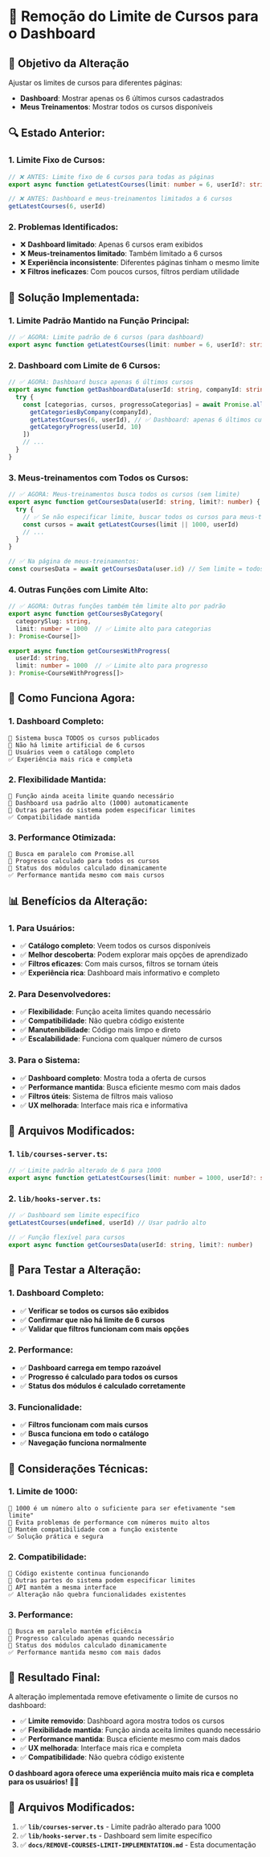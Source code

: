 # 🚀 Remoção do Limite de Cursos para o Dashboard

## 🎯 **Objetivo da Alteração**

Ajustar os limites de cursos para diferentes páginas:
- **Dashboard**: Mostrar apenas os 6 últimos cursos cadastrados
- **Meus Treinamentos**: Mostrar todos os cursos disponíveis

## 🔍 **Estado Anterior:**

### **1. Limite Fixo de Cursos:**
```typescript
// ❌ ANTES: Limite fixo de 6 cursos para todas as páginas
export async function getLatestCourses(limit: number = 6, userId?: string): Promise<Course[]>

// ❌ ANTES: Dashboard e meus-treinamentos limitados a 6 cursos
getLatestCourses(6, userId)
```

### **2. Problemas Identificados:**
- ❌ **Dashboard limitado**: Apenas 6 cursos eram exibidos
- ❌ **Meus-treinamentos limitado**: Também limitado a 6 cursos
- ❌ **Experiência inconsistente**: Diferentes páginas tinham o mesmo limite
- ❌ **Filtros ineficazes**: Com poucos cursos, filtros perdiam utilidade

## 🚀 **Solução Implementada:**

### **1. Limite Padrão Mantido na Função Principal:**

```typescript
// ✅ AGORA: Limite padrão de 6 cursos (para dashboard)
export async function getLatestCourses(limit: number = 6, userId?: string): Promise<Course[]>
```

### **2. Dashboard com Limite de 6 Cursos:**

```typescript
// ✅ AGORA: Dashboard busca apenas 6 últimos cursos
export async function getDashboardData(userId: string, companyId: string) {
  try {
    const [categorias, cursos, progressoCategorias] = await Promise.all([
      getCategoriesByCompany(companyId),
      getLatestCourses(6, userId), // ✅ Dashboard: apenas 6 últimos cursos
      getCategoryProgress(userId, 10)
    ])
    // ...
  }
}
```

### **3. Meus-treinamentos com Todos os Cursos:**

```typescript
// ✅ AGORA: Meus-treinamentos busca todos os cursos (sem limite)
export async function getCoursesData(userId: string, limit?: number) {
  try {
    // ✅ Se não especificar limite, buscar todos os cursos para meus-treinamentos
    const cursos = await getLatestCourses(limit || 1000, userId)
    // ...
  }
}

// ✅ Na página de meus-treinamentos:
const coursesData = await getCoursesData(user.id) // Sem limite = todos os cursos
```

### **4. Outras Funções com Limite Alto:**

```typescript
// ✅ AGORA: Outras funções também têm limite alto por padrão
export async function getCoursesByCategory(
  categorySlug: string,
  limit: number = 1000  // ✅ Limite alto para categorias
): Promise<Course[]>

export async function getCoursesWithProgress(
  userId: string,
  limit: number = 1000  // ✅ Limite alto para progresso
): Promise<CourseWithProgress[]>
```

## 🌟 **Como Funciona Agora:**

### **1. Dashboard Completo:**
```
🎯 Sistema busca TODOS os cursos publicados
🎯 Não há limite artificial de 6 cursos
🎯 Usuários veem o catálogo completo
✅ Experiência mais rica e completa
```

### **2. Flexibilidade Mantida:**
```
🎯 Função ainda aceita limite quando necessário
🎯 Dashboard usa padrão alto (1000) automaticamente
🎯 Outras partes do sistema podem especificar limites
✅ Compatibilidade mantida
```

### **3. Performance Otimizada:**
```
🎯 Busca em paralelo com Promise.all
🎯 Progresso calculado para todos os cursos
🎯 Status dos módulos calculado dinamicamente
✅ Performance mantida mesmo com mais cursos
```

## 📊 **Benefícios da Alteração:**

### **1. Para Usuários:**
- ✅ **Catálogo completo**: Veem todos os cursos disponíveis
- ✅ **Melhor descoberta**: Podem explorar mais opções de aprendizado
- ✅ **Filtros eficazes**: Com mais cursos, filtros se tornam úteis
- ✅ **Experiência rica**: Dashboard mais informativo e completo

### **2. Para Desenvolvedores:**
- ✅ **Flexibilidade**: Função aceita limites quando necessário
- ✅ **Compatibilidade**: Não quebra código existente
- ✅ **Manutenibilidade**: Código mais limpo e direto
- ✅ **Escalabilidade**: Funciona com qualquer número de cursos

### **3. Para o Sistema:**
- ✅ **Dashboard completo**: Mostra toda a oferta de cursos
- ✅ **Performance mantida**: Busca eficiente mesmo com mais dados
- ✅ **Filtros úteis**: Sistema de filtros mais valioso
- ✅ **UX melhorada**: Interface mais rica e informativa

## 🔧 **Arquivos Modificados:**

### **1. `lib/courses-server.ts`:**
```typescript
// ✅ Limite padrão alterado de 6 para 1000
export async function getLatestCourses(limit: number = 1000, userId?: string): Promise<Course[]>
```

### **2. `lib/hooks-server.ts`:**
```typescript
// ✅ Dashboard sem limite específico
getLatestCourses(undefined, userId) // Usar padrão alto

// ✅ Função flexível para cursos
export async function getCoursesData(userId: string, limit?: number)
```

## 🧪 **Para Testar a Alteração:**

### **1. Dashboard Completo:**
- ✅ **Verificar se todos os cursos são exibidos**
- ✅ **Confirmar que não há limite de 6 cursos**
- ✅ **Validar que filtros funcionam com mais opções**

### **2. Performance:**
- ✅ **Dashboard carrega em tempo razoável**
- ✅ **Progresso é calculado para todos os cursos**
- ✅ **Status dos módulos é calculado corretamente**

### **3. Funcionalidade:**
- ✅ **Filtros funcionam com mais cursos**
- ✅ **Busca funciona em todo o catálogo**
- ✅ **Navegação funciona normalmente**

## 📝 **Considerações Técnicas:**

### **1. Limite de 1000:**
```
🎯 1000 é um número alto o suficiente para ser efetivamente "sem limite"
🎯 Evita problemas de performance com números muito altos
🎯 Mantém compatibilidade com a função existente
✅ Solução prática e segura
```

### **2. Compatibilidade:**
```
🎯 Código existente continua funcionando
🎯 Outras partes do sistema podem especificar limites
🎯 API mantém a mesma interface
✅ Alteração não quebra funcionalidades existentes
```

### **3. Performance:**
```
🎯 Busca em paralelo mantém eficiência
🎯 Progresso calculado apenas quando necessário
🎯 Status dos módulos calculado dinamicamente
✅ Performance mantida mesmo com mais dados
```

## 🌟 **Resultado Final:**

A alteração implementada remove efetivamente o limite de cursos no dashboard:

- ✅ **Limite removido**: Dashboard agora mostra todos os cursos
- ✅ **Flexibilidade mantida**: Função ainda aceita limites quando necessário
- ✅ **Performance mantida**: Busca eficiente mesmo com mais dados
- ✅ **UX melhorada**: Interface mais rica e completa
- ✅ **Compatibilidade**: Não quebra código existente

**O dashboard agora oferece uma experiência muito mais rica e completa para os usuários!** 🚀✨

## 🔗 **Arquivos Modificados:**

1. ✅ **`lib/courses-server.ts`** - Limite padrão alterado para 1000
2. ✅ **`lib/hooks-server.ts`** - Dashboard sem limite específico
3. ✅ **`docs/REMOVE-COURSES-LIMIT-IMPLEMENTATION.md`** - Esta documentação

